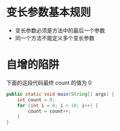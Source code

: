 # 变长参数基本规则

* 变长参数必须是方法中的最后一个参数
* 同一个方法不能定义多个变长参数

# 自增的陷阱

下面的这段代码最终 count 的值为 0

```java
public static void main(String[] args) {
    int count = 0;
    for (int i = 0; i < 10; i++) {
        count = count++;
    }
}
```